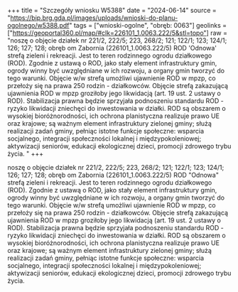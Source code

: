 +++
title = "Szczegóły wniosku W5388"
date = "2024-06-14"
source = "https://bip.brg.gda.pl/images/uploads/wnioski-do-planu-ogolnego/w5388.pdf"
tags = ["wnioski-ogolne", "obręb: 0063"]
geolinks = ["https://geoportal360.pl/map/#clk=226101_1.0063.222/5&stl=topo"]
raw = "noszę o objęcie działek nr 221/2, 222/5; 223, 268/2; 121; 122/1; 123; 124/1; 126; 127; 128; obręb om Zabornia (226101_1.0063.222/5) ROD 'Odnowa' strefą zieleni i rekreacji. Jest to teren rodzinnego ogrodu działkowego (ROD). Zgodnie z ustawą o ROD, jako stały element infrastruktury gmin, ogrody winny być uwzględniane w ich rozwoju, a organy gmin tworzyć do tego warunki. Objęcie w/w strefą umożliwi ujawnienie ROD w mpzp, co przełoży się na prawa 250 rodzin - działkowców. Objęcie strefą zakazującą ujawnienia ROD w mpzp groziłoby jego likwidacją (art. 19 ust. 2 ustawy o ROD). Stabilizacja prawna będzie sprzyjała podnoszeniu standardu ROD - ryzyko likwidacji zniechęci do inwestowania w działki. ROD są obszarem o wysokiej bioróżnorodności, ich ochrona planistyczna realizuje prawo UE oraz krajowe; są ważnym element infrastruktury zielonej gminy; służą realizacji zadań gminy, pełniąc istotne funkcje społeczne: wsparcia socjalnego, integracji społeczności lokalnej i międzypokoleniowej; aktywizacji seniorów, edukacji ekologicznej dzieci, promocji zdrowego trybu życia. "
+++

noszę o objęcie działek nr 221/2, 222/5; 223, 268/2; 121; 122/1; 123; 124/1; 126; 127; 128; obręb
om
Zabornia (226101_1.0063.222/5) ROD "Odnowa" strefą zieleni i rekreacji. Jest to teren rodzinnego ogrodu
działkowego (ROD). Zgodnie z ustawą o ROD, jako stały element infrastruktury gmin, ogrody winny być
uwzględniane w ich rozwoju, a organy gmin tworzyć do tego warunki. Objęcie w/w strefą umożliwi ujawnienie
ROD w mpzp, co przełoży się na prawa 250 rodzin - działkowców. Objęcie strefą zakazującą ujawnienia ROD
w mpzp groziłoby jego likwidacją (art. 19 ust. 2 ustawy o ROD). Stabilizacja prawna będzie sprzyjała
podnoszeniu standardu ROD - ryzyko likwidacji zniechęci do inwestowania w działki. ROD są obszarem o
wysokiej bioróżnorodności, ich ochrona planistyczna realizuje prawo UE oraz krajowe; są ważnym element
infrastruktury zielonej gminy; służą realizacji zadań gminy, pełniąc istotne funkcje społeczne: wsparcia
socjalnego, integracji społeczności lokalnej i międzypokoleniowej; aktywizacji seniorów, edukacji ekologicznej
dzieci, promocji zdrowego trybu życia. 


